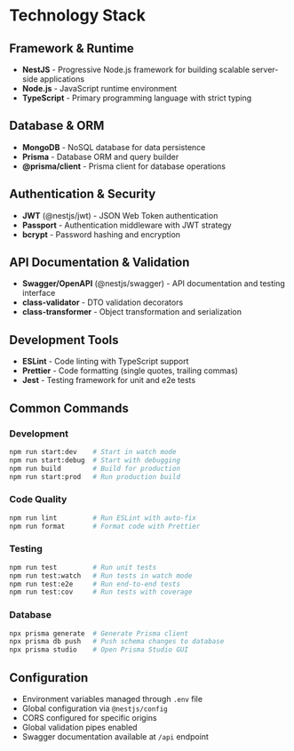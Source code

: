 # Technology Stack

## Framework & Runtime
- **NestJS** - Progressive Node.js framework for building scalable server-side applications
- **Node.js** - JavaScript runtime environment
- **TypeScript** - Primary programming language with strict typing

## Database & ORM
- **MongoDB** - NoSQL database for data persistence
- **Prisma** - Database ORM and query builder
- **@prisma/client** - Prisma client for database operations

## Authentication & Security
- **JWT** (@nestjs/jwt) - JSON Web Token authentication
- **Passport** - Authentication middleware with JWT strategy
- **bcrypt** - Password hashing and encryption

## API Documentation & Validation
- **Swagger/OpenAPI** (@nestjs/swagger) - API documentation and testing interface
- **class-validator** - DTO validation decorators
- **class-transformer** - Object transformation and serialization

## Development Tools
- **ESLint** - Code linting with TypeScript support
- **Prettier** - Code formatting (single quotes, trailing commas)
- **Jest** - Testing framework for unit and e2e tests

## Common Commands

### Development
```bash
npm run start:dev    # Start in watch mode
npm run start:debug  # Start with debugging
npm run build        # Build for production
npm run start:prod   # Run production build
```

### Code Quality
```bash
npm run lint         # Run ESLint with auto-fix
npm run format       # Format code with Prettier
```

### Testing
```bash
npm run test         # Run unit tests
npm run test:watch   # Run tests in watch mode
npm run test:e2e     # Run end-to-end tests
npm run test:cov     # Run tests with coverage
```

### Database
```bash
npx prisma generate  # Generate Prisma client
npx prisma db push   # Push schema changes to database
npx prisma studio    # Open Prisma Studio GUI
```

## Configuration
- Environment variables managed through `.env` file
- Global configuration via `@nestjs/config`
- CORS configured for specific origins
- Global validation pipes enabled
- Swagger documentation available at `/api` endpoint